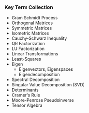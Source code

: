 ### Key Term Collection
- Gram Schmidt Process
- Orthogonal Matrices
- Symmetric Matrices
- Isometric Matrices
- Cauchy-Schwarz Inequality
- QR Factorization
- LU Factorization
- Linear Transformations 
- Least-Squares
- Eigen
	- Eigenvectors, Eigenspaces
	- Eigendecomposition
- Spectral Decomposition
- Singular Value Decomposition (SVD)
- Determinants
- Cramer's Rule
- Moore-Penrose Pseudoinverse
- Tensor Algebra